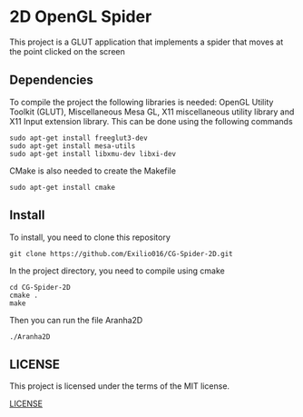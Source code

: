 # 2D OpenGL Spider
This project is a GLUT application that implements a spider that moves at the point clicked on the screen

## Dependencies
To compile the project the following libraries is needed: OpenGL Utility Toolkit (GLUT), Miscellaneous Mesa GL, X11 miscellaneous utility library and X11 Input extension library. This can be done using the following commands
```shell
sudo apt-get install freeglut3-dev
sudo apt-get install mesa-utils
sudo apt-get install libxmu-dev libxi-dev
```
CMake is also needed to create the Makefile
```shell
sudo apt-get install cmake
```

## Install
To install, you need to clone this repository
```shell
git clone https://github.com/Exilio016/CG-Spider-2D.git
```
In the project directory, you need to compile using cmake
```shell
cd CG-Spider-2D
cmake .
make
```
Then you can run the file Aranha2D
```shell
./Aranha2D
```
## LICENSE
This project is licensed under the terms of the MIT license.

[LICENSE](https://github.com/Exilio016/CG-Spider-2D/blob/master/LICENSE)

